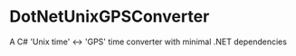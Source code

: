 # DotNetUnixGPSConverter
A C# 'Unix time' &lt;-> 'GPS' time converter with minimal .NET dependencies

